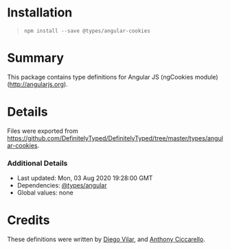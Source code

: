 # Installation
> `npm install --save @types/angular-cookies`

# Summary
This package contains type definitions for Angular JS (ngCookies module) (http://angularjs.org).

# Details
Files were exported from https://github.com/DefinitelyTyped/DefinitelyTyped/tree/master/types/angular-cookies.

### Additional Details
 * Last updated: Mon, 03 Aug 2020 19:28:00 GMT
 * Dependencies: [@types/angular](https://npmjs.com/package/@types/angular)
 * Global values: none

# Credits
These definitions were written by [Diego Vilar](https://github.com/diegovilar), and [Anthony Ciccarello](https://github.com/aciccarello).
